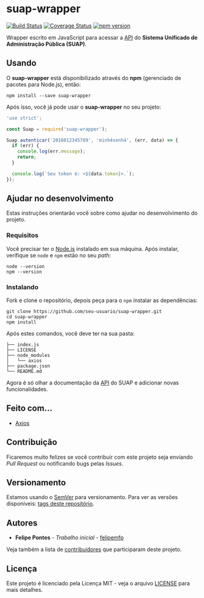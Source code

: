 # suap-wrapper 

[![Build Status](https://travis-ci.org/Projeto-SIAC/suap-wrapper.svg?branch=master)](https://travis-ci.org/Projeto-SIAC/suap-wrapper) [![Coverage Status](https://coveralls.io/repos/github/Projeto-SIAC/suap-wrapper/badge.svg?branch=master)](https://coveralls.io/github/Projeto-SIAC/suap-wrapper?branch=master) [![npm version](https://badge.fury.io/js/suap-wrapper.svg)](https://badge.fury.io/js/suap-wrapper) 

Wrapper escrito em JavaScript para acessar a [API](https://suap.ifrn.edu.br/api/docs) do __Sistema Unificado de Administração Pública (SUAP)__.

## Usando

O __suap-wrapper__ está disponibilizado através do __npm__ (gerenciado de pacotes para Node.js), então:

```shell
npm install --save suap-wrapper
```

Após isso, você já pode usar o __suap-wrapper__ no seu projeto:

```javascript
'use strict';

const Suap = require('suap-wrapper');

Suap.autenticar('2016012345789', 'minh4senh4', (err, data) => {
  if (err) {
    console.log(err.message);
    return;
  }

  console.log(`Seu token é: <${data.token}>.`);
});
```

## Ajudar no desenvolvimento

Estas instruções orientarão você sobre como ajudar no desenvolvimento do projeto.

### Requisitos

Você precisar ter o [Node.js](https://nodejs.org/en/) instalado em sua máquina. Após instalar, verifique se `node` e `npm` estão no seu _path_:

```shell
node --version
npm --version
```

### Instalando

Fork e clone o repositório, depois peça para o `npm` instalar as dependências:

```shell
git clone https://github.com/seu-usuario/suap-wrapper.git
cd suap-wrapper
npm install
```

Após estes comandos, você deve ter na sua pasta:

```
├── index.js
├── LICENSE
├── node_modules
│   └── axios
├── package.json
└── README.md
```

Agora é só olhar a documentação da [API](https://suap.ifrn.edu.br/api/docs) do SUAP e adicionar novas funcionalidades.

## Feito com...

- [Axios](https://github.com/mzabriskie/axios)

## Contribuição

Ficaremos muito felizes se você contribuir com este projeto seja enviando _Pull Request_ ou notificando bugs pelas _Issues_.

## Versionamento

Estamos usando o [SemVer](http://semver.org/) para versionamento. Para ver as versões disponíveis: [tags deste repositório](https://github.com/Projeto-SIAC/suap-wrapper/tags).

## Autores

* **Felipe Pontes** - *Trabalho inicial* - [felipemfp](https://github.com/felipemfp)

Veja também a lista de [contribuidores](https://github.com/Projeto-SIAC/suap-wrapper/contributors) que participaram deste projeto.

## Licença

Este projeto é licenciado pela Licença MIT - veja o arquivo [LICENSE](LICENSE) para mais detalhes.
